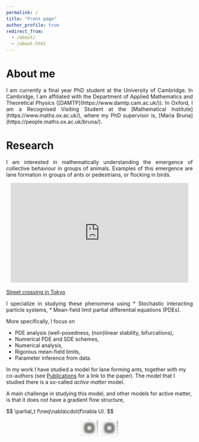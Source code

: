 ```yaml
---
permalink: /
title: "Front page"
author_profile: true
redirect_from: 
  - /about/
  - /about.html
---
```


About me
======
<p style='text-align: justify;'> I am currently a final year PhD student at the University of Cambridge. In Cambridge, I am affiliated with the Department of Applied Mathematics and Theoretical Physics ([DAMTP](https://www.damtp.cam.ac.uk/)). In Oxford, I am a Recognised Visiting Student at the [Mathematical Institute](https://www.maths.ox.ac.uk/), where my PhD supervisor is, [Maria Bruna](https://people.maths.ox.ac.uk/bruna/). </p>

Research
======
<p style='text-align: justify;'>
I am interested in mathematically understanding the emergence of collective behaviour in groups of animals. Examples of this emergence are lane formation in groups of ants or pedestrians, or flocking in birds.</p>
<p align="middle">
<iframe src="https://giphy.com/embed/KJQva3zYQ2rni" width="480" height="269" style="" frameBorder="0" class="giphy-embed" allowFullScreen></iframe><p><a href="https://giphy.com/gifs/tokyo-crossing-shibuya-KJQva3zYQ2rni">Street crossing in Tokyo</a></p>
</p>
<p style='text-align: justify;'>
I specialize in studying these phenomena using
* Stochastic interacting particle systems,
* Mean-field limit partial differential equations (PDEs).

More specifically, I focus on
* PDE analysis (well-posedness, (non)linear stability, bifurcations),
* Numerical PDE and SDE schemes,
* Numerical analysis,
* Rigorous mean-field limits,
* Parameter inference from data.

In my work I have studied a model for lane forming ants, together with my co-authors (see [Publications](https://odewit8.github.io/publications/) for a link to the paper). The model that I studied there is a so-called *active matter* model.

A main challenge in studying this model, and other models for active matter, is that it does not have a gradient flow structure,
<p>$$ \partial_t f\neq\nabla\cdot(f\nabla U). $$</p>
</p>
<p align="middle">
  <img src="images/output.gif" width="50" />
  <img src="images/output2.gif" width="50" /> 
</p>
